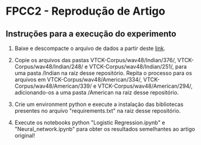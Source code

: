 # FPCC2 - Reprodução de Artigo

## Instruções para a execução do experimento

1. Baixe e descompacte o arquivo de dados a partir deste [link](https://datashare.ed.ac.uk/bitstream/handle/10283/2651/VCTK-Corpus.zip?sequence=2&isAllowed=y).

2. Copie os arquivos das pastas VTCK-Corpus/wav48/Indian/376/, VTCK-Corpus/wav48/Indian/248/ e VTCK-Corpus/wav48/Indian/251/, para uma pasta /Indian na raíz desse repositório. Repita o processo para os arquivos em VTCK-Corpus/wav48/American/334/, VTCK-Corpus/wav48/American/339/ e VTCK-Corpus/wav48/American/294/, adicionando-os a uma pasta /American na raiz desse repositório.

3. Crie um environment python e execute a instalação das bibliotecas presentes no arquivo "requirements.txt" na raiz desse repositório.

4. Execute os notebooks python "Logistic Regression.ipynb" e "Neural_network.ipynb" para obter os resultados semelhantes ao artigo original!
